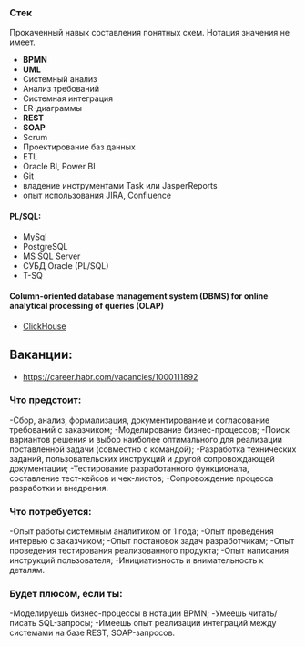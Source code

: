 ### Стек

Прокаченный навык составления понятных схем. Нотация значения не имеет.

- **BPMN**
- **UML**
- Системный анализ
- Анализ требований
- Системная интеграция
- ER-диаграммы
- **REST**
- **SOAP** 
- Scrum
- Проектирование баз данных
- ETL
- Oracle BI, Power BI
- Git
- владение инструментами Task или JasperReports
- опыт использования JIRA, Confluence


#### PL/SQL:
- MySql
- PostgreSQL
- MS SQL Server
- СУБД Oracle (PL/SQL)
- Т-SQ

#### Column-oriented database management system (DBMS) for online analytical processing of queries (OLAP)
- [ClickHouse](https://clickhouse.com/docs/ru/introduction/distinctive-features)


## Ваканции:
- https://career.habr.com/vacancies/1000111892

### Что предстоит:

-Сбор, анализ, формализация, документирование и согласование требований с заказчиком;
-Моделирование бизнес-процессов;
-Поиск вариантов решения и выбор наиболее оптимального для реализации поставленной задачи (совместно с командой);
-Разработка технических заданий, пользовательских инструкций и другой сопровождающей документации;
-Тестирование разработанного функционала, составление тест-кейсов и чек-листов;
-Сопровождение процесса разработки и внедрения.


### Что потребуется:

-Опыт работы системным аналитиком от 1 года;
-Опыт проведения интервью с заказчиком;
-Опыт постановок задач разработчикам;
-Опыт проведения тестирования реализованного продукта;
-Опыт написания инструкций пользователя;
-Инициативность и внимательность к деталям.

### Будет плюсом, если ты:

-Моделируешь бизнес-процессы в нотации BPMN;
-Умеешь читать/писать SQL-запросы;
-Имеешь опыт реализации интеграций между системами на базе REST, SOAP-запросов.
